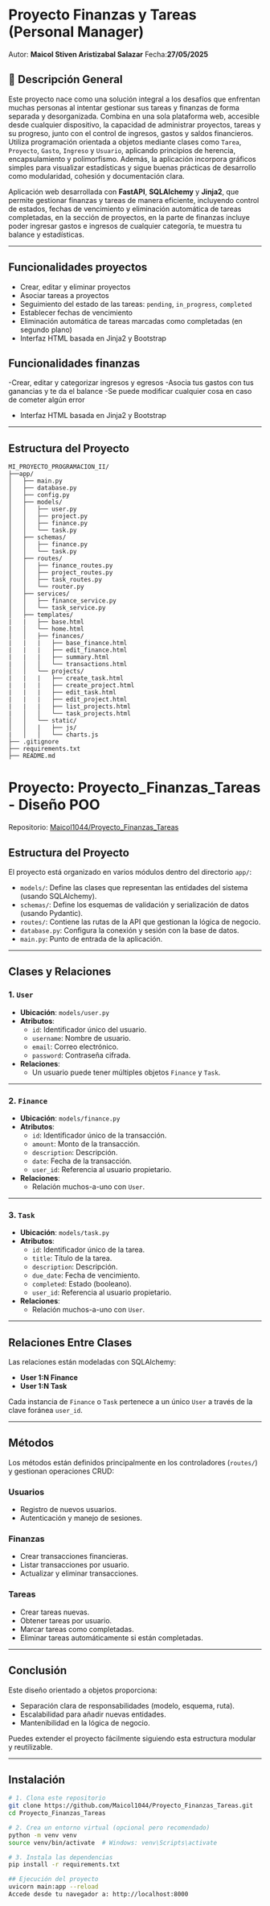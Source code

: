 # Proyecto Finanzas y Tareas (Personal Manager)

Autor: **Maicol Stiven Aristizabal Salazar**
Fecha:**27/05/2025**

## 🧠 Descripción General

Este proyecto nace como una solución integral a los desafíos que enfrentan muchas personas al intentar gestionar sus tareas y finanzas de forma separada y desorganizada. Combina en una sola plataforma web, accesible desde cualquier dispositivo, la capacidad de administrar proyectos, tareas y su progreso, junto con el control de ingresos, gastos y saldos financieros. Utiliza programación orientada a objetos mediante clases como `Tarea`, `Proyecto`, `Gasto`, `Ingreso` y `Usuario`, aplicando principios de herencia, encapsulamiento y polimorfismo. Además, la aplicación incorpora gráficos simples para visualizar estadísticas y sigue buenas prácticas de desarrollo como modularidad, cohesión y documentación clara.

Aplicación web desarrollada con **FastAPI**, **SQLAlchemy** y **Jinja2**, que permite gestionar finanzas y tareas de manera eficiente, incluyendo control de estados, fechas de vencimiento y eliminación automática de tareas completadas, en la sección de proyectos, en la parte de finanzas incluye poder ingresar gastos e ingresos de cualquier categoría, te muestra tu balance y estadísticas.  


---

## Funcionalidades proyectos
- Crear, editar y eliminar proyectos
- Asociar tareas a proyectos
- Seguimiento del estado de las tareas: `pending`, `in_progress`, `completed`
- Establecer fechas de vencimiento
- Eliminación automática de tareas marcadas como completadas (en segundo plano)
- Interfaz HTML basada en Jinja2 y Bootstrap

## Funcionalidades finanzas
-Crear, editar y categorizar ingresos y egresos
-Asocia tus gastos con tus ganancias y te da el balance
-Se puede modificar cualquier cosa en caso de cometer algún error
- Interfaz HTML basada en Jinja2 y Bootstrap
---

## Estructura del Proyecto

```
MI_PROYECTO_PROGRAMACION_II/
├──app/
│   ├── main.py
│   ├── database.py
│   ├── config.py
│   ├── models/
│   │   ├── user.py
│   │   ├── project.py
│   │   ├── finance.py
│   │   └── task.py
│   ├── schemas/
│   │   ├── finance.py
│   │   └── task.py
│   ├── routes/
│   │   ├── finance_routes.py
│   │   ├── project_routes.py
│   │   ├── task_routes.py
│   │   └── router.py
│   ├── services/
│   │   ├── finance_service.py
│   │   └── task_service.py
│   ├── templates/
|   |   ├── base.html
|   │   └── home.html
│   │   ├── finances/
|   |   |   ├── base_finance.html
|   |   |   ├── edit_finance.html
|   |   |   ├── summary.html
|   │   │   └── transactions.html 
│   │   └── projects/
|   |   |   ├── create_task.html
|   |   |   ├── create_project.html
|   |   |   ├── edit_task.html
|   |   |   ├── edit_project.html
|   |   |   ├── list_projects.html
|   │   │   └── task_projects.html 
│   │   └── static/
│   │   |   ├── js/
|   │   │   └── charts.js
├── .gitignore
├── requirements.txt
├── README.md
```

# Proyecto: Proyecto_Finanzas_Tareas - Diseño POO

Repositorio: [Maicol1044/Proyecto_Finanzas_Tareas](https://github.com/Maicol1044/Proyecto_Finanzas_Tareas)

## Estructura del Proyecto

El proyecto está organizado en varios módulos dentro del directorio `app/`:

- `models/`: Define las clases que representan las entidades del sistema (usando SQLAlchemy).
- `schemas/`: Define los esquemas de validación y serialización de datos (usando Pydantic).
- `routes/`: Contiene las rutas de la API que gestionan la lógica de negocio.
- `database.py`: Configura la conexión y sesión con la base de datos.
- `main.py`: Punto de entrada de la aplicación.

---

## Clases y Relaciones

### 1. `User`

- **Ubicación**: `models/user.py`
- **Atributos**:
  - `id`: Identificador único del usuario.
  - `username`: Nombre de usuario.
  - `email`: Correo electrónico.
  - `password`: Contraseña cifrada.
- **Relaciones**:
  - Un usuario puede tener múltiples objetos `Finance` y `Task`.

---

### 2. `Finance`

- **Ubicación**: `models/finance.py`
- **Atributos**:
  - `id`: Identificador único de la transacción.
  - `amount`: Monto de la transacción.
  - `description`: Descripción.
  - `date`: Fecha de la transacción.
  - `user_id`: Referencia al usuario propietario.
- **Relaciones**:
  - Relación muchos-a-uno con `User`.

---

### 3. `Task`

- **Ubicación**: `models/task.py`
- **Atributos**:
  - `id`: Identificador único de la tarea.
  - `title`: Título de la tarea.
  - `description`: Descripción.
  - `due_date`: Fecha de vencimiento.
  - `completed`: Estado (booleano).
  - `user_id`: Referencia al usuario propietario.
- **Relaciones**:
  - Relación muchos-a-uno con `User`.

---

## Relaciones Entre Clases

Las relaciones están modeladas con SQLAlchemy:

- **User 1:N Finance**
- **User 1:N Task**

Cada instancia de `Finance` o `Task` pertenece a un único `User` a través de la clave foránea `user_id`.

---

## Métodos

Los métodos están definidos principalmente en los controladores (`routes/`) y gestionan operaciones CRUD:

### Usuarios
- Registro de nuevos usuarios.
- Autenticación y manejo de sesiones.

### Finanzas
- Crear transacciones financieras.
- Listar transacciones por usuario.
- Actualizar y eliminar transacciones.

### Tareas
- Crear tareas nuevas.
- Obtener tareas por usuario.
- Marcar tareas como completadas.
- Eliminar tareas automáticamente si están completadas.

---

## Conclusión

Este diseño orientado a objetos proporciona:

- Separación clara de responsabilidades (modelo, esquema, ruta).
- Escalabilidad para añadir nuevas entidades.
- Mantenibilidad en la lógica de negocio.

Puedes extender el proyecto fácilmente siguiendo esta estructura modular y reutilizable.

---

## Instalación

```bash
# 1. Clona este repositorio
git clone https://github.com/Maicol1044/Proyecto_Finanzas_Tareas.git
cd Proyecto_Finanzas_Tareas

# 2. Crea un entorno virtual (opcional pero recomendado)
python -m venv venv
source venv/bin/activate  # Windows: venv\Scripts\activate

# 3. Instala las dependencias
pip install -r requirements.txt

## Ejecución del proyecto
uvicorn main:app --reload
Accede desde tu navegador a: http://localhost:8000